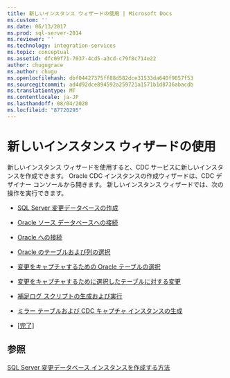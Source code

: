 ```yaml
---
title: 新しいインスタンス ウィザードの使用 | Microsoft Docs
ms.custom: ''
ms.date: 06/13/2017
ms.prod: sql-server-2014
ms.reviewer: ''
ms.technology: integration-services
ms.topic: conceptual
ms.assetid: dfc09f71-7037-4cd5-a3cd-c79f8c714e22
author: chugugrace
ms.author: chugu
ms.openlocfilehash: dbf04427375ff88d582dce31533da640f9057f53
ms.sourcegitcommit: ad4d92dce894592a259721a1571b1d8736abacdb
ms.translationtype: MT
ms.contentlocale: ja-JP
ms.lasthandoff: 08/04/2020
ms.locfileid: "87720295"
---
```

# <a name="use-the-new-instance-wizard"></a>新しいインスタンス ウィザードの使用
  新しいインスタンス ウィザードを使用すると、CDC サービスに新しいインスタンスを作成できます。 Oracle CDC インスタンスの作成ウィザードは、CDC デザイナー コンソールから開きます。 新しいインスタンス ウィザードでは、次の操作を実行できます。  
  
-   [SQL Server 変更データベースの作成](create-the-sql-server-change-database.md)  
  
-   [Oracle ソース データベースへの接続](connect-to-an-oracle-source-database.md)  
  
-   [Oracle への接続](connect-to-oracle.md)  
  
-   [Oracle のテーブルおよび列の選択](select-oracle-tables-and-columns.md)  
  
-   [変更をキャプチャするための Oracle テーブルの選択](select-oracle-tables-for-capturing-changes.md)  
  
-   [変更をキャプチャするために選択したテーブルに対する変更](make-changes-to-the-tables-selected-for-capturing-changes.md)  
  
-   [補足ログ スクリプトの生成および実行](generate-and-run-the-supplemental-logging-script.md)  
  
-   [ミラー テーブルおよび CDC キャプチャ インスタンスの生成](generate-mirror-tables-and-cdc-capture-instances.md)  
  
-   [[完了]](finish.md)  
  
## <a name="see-also"></a>参照  
 [SQL Server 変更データベース インスタンスを作成する方法](how-to-create-the-sql-server-change-database-instance.md)  
  
  
